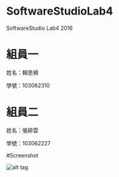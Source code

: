 # SoftwareStudioLab4
SoftwareStudio Lab4 2016

# 組員一

姓名：賴思頻

學號：103062310

# 組員二

姓名：張婷雲

學號：103062227

#Screenshot

![alt tag](/csc.png)